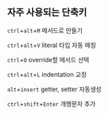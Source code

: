 ## 자주 사용되는 단축키

`ctrl`+`alt`+`M` 메서드로 만들기

`ctrl`+`alt`+`V` literal 타입 자동 매칭

`ctrl`+`O` override할 메서드 선택

`ctrl`+`alt`+`L` indentation 교정

`alt`+`insert` getter, setter 자동생성

`ctrl`+`shift`+`Enter` 개행문자 추가